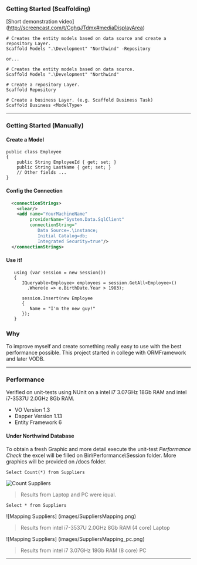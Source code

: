 ### Getting Started (Scaffolding)

[Short demonstration video] (http://screencast.com/t/CghgJTdmx#mediaDisplayArea)

```
# Creates the entity models based on data source and create a repository Layer.
Scaffold Models ".\Development" "Northwind" -Repository

or...

# Creates the entity models based on data source.
Scaffold Models ".\Development" "Northwind"

# Create a repository Layer.
Scaffold Repository

# Create a business Layer. (e.g. Scaffold Business Task)
Scaffold Business <ModelType>
```

****

### Getting Started (Manually)

#### Create a Model
```
public class Employee 
{
    public String EmployeeId { get; set; }
    public String LastName { get; set; }
    // Other fields ...
}
```
#### Config the Connection
```XML
  <connectionStrings>
    <clear/>
    <add name="YourMachineName" 
         providerName="System.Data.SqlClient" 
         connectionString="
            Data Source=.\instance;
            Initial Catalog=db;
            Integrated Security=true"/>
  </connectionStrings>
```
#### Use it!
```
   using (var session = new Session())
   {
      IQueryable<Employee> employees = session.GetAll<Employee>()
        .Where(e => e.BirthDate.Year > 1983);
      
      session.Insert(new Employee 
      {
         Name = "I'm the new guy!"
      });
   }
```


### Why
To improve myself and create something really easy to use with the best performance possible. This project started in college with ORMFramework and later VODB.

***

### Performance
Verified on unit-tests using NUnit on a intel i7 3.07GHz 18Gb RAM and intel i7-3537U 2.0GHz 8Gb RAM.


* VO Version 1.3
* Dapper Version 1.13
* Entity Framework 6

#### Under Northwind Database
To obtain a fresh Graphic and more detail execute the unit-test _Performance Check_ the excel will be filled on Bin\Performance\Session folder.
More graphics will be provided on /docs folder.

```MSSQL
Select Count(*) from Suppliers
```
![Count Suppliers](images/CountSuppliers.png)
> Results from Laptop and PC were iqual.

```MSSQL
Select * from Suppliers
```

![Mapping Suppliers] (images/SuppliersMapping.png) 

> Results from intel i7-3537U 2.0GHz 8Gb RAM (4 core) Laptop

![Mapping Suppliers] (images/SuppliersMapping_pc.png) 

> Results from intel i7 3.07GHz 18Gb RAM (8 core) PC

***
